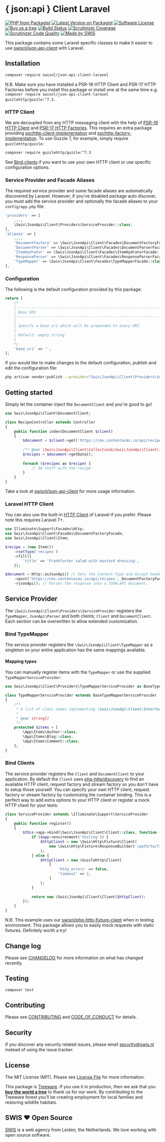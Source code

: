 # { json:api } Client Laravel

[![PHP from Packagist](https://img.shields.io/packagist/php-v/swisnl/json-api-client-laravel.svg)](https://packagist.org/packages/swisnl/json-api-client-laravel)
[![Latest Version on Packagist](https://img.shields.io/packagist/v/swisnl/json-api-client-laravel.svg)](https://packagist.org/packages/swisnl/json-api-client-laravel)
[![Software License](https://img.shields.io/packagist/l/swisnl/json-api-client-laravel.svg)](LICENSE.md)
[![Buy us a tree](https://img.shields.io/badge/Treeware-%F0%9F%8C%B3-lightgreen.svg)](https://plant.treeware.earth/swisnl/json-api-client-laravel)
[![Build Status](https://img.shields.io/github/checks-status/swisnl/json-api-client-laravel/master?label=tests)](https://github.com/swisnl/json-api-client-laravel/actions/workflows/tests.yml)
[![Scrutinizer Coverage](https://img.shields.io/scrutinizer/coverage/g/swisnl/json-api-client-laravel.svg)](https://scrutinizer-ci.com/g/swisnl/json-api-client-laravel/?branch=master)
[![Scrutinizer Code Quality](https://img.shields.io/scrutinizer/g/swisnl/json-api-client-laravel.svg)](https://scrutinizer-ci.com/g/swisnl/json-api-client-laravel/?branch=master)
[![Made by SWIS](https://img.shields.io/badge/%F0%9F%9A%80-made%20by%20SWIS-%230737A9.svg)](https://www.swis.nl)

This package contains some Laravel specific classes to make it easier to use [swisnl/json-api-client](https://github.com/swisnl/json-api-client) with Laravel.

## Installation

``` bash
composer require swisnl/json-api-client-laravel
```

N.B. Make sure you have installed a PSR-18 HTTP Client and PSR-17 HTTP Factories before you install this package or install one at the same time e.g. `composer require swisnl/json-api-client-laravel guzzlehttp/guzzle:^7.3`.

### HTTP Client

We are decoupled from any HTTP messaging client with the help of [PSR-18 HTTP Client](https://www.php-fig.org/psr/psr-18/) and [PSR-17 HTTP Factories](https://www.php-fig.org/psr/psr-17/).
This requires an extra package providing [psr/http-client-implementation](https://packagist.org/providers/psr/http-client-implementation) and [psr/http-factory-implementation](https://packagist.org/providers/psr/http-factory-implementation).
To use Guzzle 7, for example, simply require `guzzlehttp/guzzle`:

``` bash
composer require guzzlehttp/guzzle:^7.3
```

See [Bind clients](#bind-clients) if you want to use your own HTTP client or use specific configuration options.

### Service Provider and Facade Aliases

The required service provider and some facade aliases are automatically discovered by Laravel.
However, if you've disabled package auto discover, you must add the service provider and optionally the facade aliases to your `config/app.php` file:

``` php
'providers' => [
    ...,
    \Swis\JsonApi\Client\Providers\ServiceProvider::class,
],
'aliases' => [
    ...,
    'DocumentFactory' => \Swis\JsonApi\Client\Facades\DocumentFactoryFacade::class,
    'DocumentParser' => \Swis\JsonApi\Client\Facades\DocumentParserFacade::class,
    'ItemHydrator' => \Swis\JsonApi\Client\Facades\ItemHydratorFacade::class,
    'ResponseParser' => \Swis\JsonApi\Client\Facades\ResponseParserFacade::class,
    'TypeMapper' => \Swis\JsonApi\Client\Facades\TypeMapperFacade::class,
],
```

### Configuration

The following is the default configuration provided by this package:

``` php
return [
    /*
    |--------------------------------------------------------------------------
    | Base URI
    |--------------------------------------------------------------------------
    |
    | Specify a base uri which will be prepended to every URI.
    |
    | Default: empty string
    |
    */
    'base_uri' => '',
];
```
        
If you would like to make changes to the default configuration, publish and edit the configuration file:

``` bash
php artisan vendor:publish --provider="Swis\JsonApi\Client\Providers\ServiceProvider" --tag="config"
```


## Getting started

Simply let the container inject the `DocumentClient` and you're good to go!

``` php
use Swis\JsonApi\Client\DocumentClient;

class RecipeController extends Controller
{
    public function index(DocumentClient $client)
    {
        $document = $client->get('https://cms.contentacms.io/api/recipes');
    
        /** @var \Swis\JsonApi\Client\Collection&\Swis\JsonApi\Client\Item[] $recipes */
        $recipes = $document->getData();
        
        foreach ($recipes as $recipe) {
            // Do stuff with the recipe
        }
    }
}
```

Take a look at [swisnl/json-api-client](https://github.com/swisnl/json-api-client) for more usage information.

### Laravel HTTP Client

You can also use the built-in [HTTP Client](https://laravel.com/docs/http-client) of Laravel if you prefer. Please note this requires Laravel 7+.

``` php
use Illuminate\Support\Facades\Http;
use Swis\JsonApi\Client\Facades\DocumentFactoryFacade;
use Swis\JsonApi\Client\Item;

$recipe = (new Item())
    ->setType('recipes')
    ->fill([
        'title' => 'Frankfurter salad with mustard dressing',
    ]);

$document = Http::asJsonApi() // Sets the Content-Type and Accept headers to 'application/vnd.api+json'.
    ->post('https://cms.contentacms.io/api/recipes', DocumentFactoryFacade::make($recipe))
    ->jsonApi(); // Parses the response into a JSON:API document.
```


## Service Provider

The `\Swis\JsonApi\Client\Providers\ServiceProvider` registers the `TypeMapper`, `JsonApi\Parser` and both clients; `Client` and `DocumentClient`.
Each section can be overwritten to allow extended customization.

### Bind TypeMapper

The service provider registers the `\Swis\JsonApi\Client\TypeMapper` as a singleton so your entire application has the same mappings available.

#### Mapping types

You can manually register items with the `TypeMapper` or use the supplied `TypeMapperServiceProvider`:

``` php
use Swis\JsonApi\Client\Providers\TypeMapperServiceProvider as BaseTypeMapperServiceProvider;

class TypeMapperServiceProvider extends BaseTypeMapperServiceProvider
{
    /**
     * A list of class names implementing \Swis\JsonApi\Client\Interfaces\ItemInterface.
     *
     * @var string[]
     */
    protected $items = [
        \App\Items\Author::class,
        \App\Items\Blog::class,
        \App\Items\Comment::class,
    ];
}
```

### Bind Clients

The service provider registers the `Client` and `DocumentClient` to your application.
By default the `Client` uses [php-http/discovery](https://github.com/php-http/discovery) to find an available HTTP client, request factory and stream factory so you don't have to setup those yourself.
You can specify your own HTTP client, request factory or stream factory by customizing the container binding.
This is a perfect way to add extra options to your HTTP client or register a mock HTTP client for your tests:

``` php
class ServiceProvider extends \Illuminate\Support\ServiceProvider
{
    public function register()
    {
        $this->app->bind(\Swis\JsonApi\Client\Client::class, function ($app) {
            if ($app->environment('testing')) {
                $httpClient = new \Swis\Http\Fixture\Client(
                    new \Swis\Http\Fixture\ResponseBuilder('/path/to/fixtures')
                );
            } else {
                $httpClient = new \GuzzleHttp\Client(
                    [
                        'http_errors' => false,
                        'timeout' => 2,
                    ]
                );
            }
    
            return new \Swis\JsonApi\Client\Client($httpClient);
        });
    }
}
```

N.B. This example uses our [swisnl/php-http-fixture-client](https://github.com/swisnl/php-http-fixture-client) when in testing environment.
This package allows you to easily mock requests with static fixtures.
Definitely worth a try!


## Change log

Please see [CHANGELOG](CHANGELOG.md) for more information on what has changed recently.


## Testing

``` bash
composer test
```


## Contributing

Please see [CONTRIBUTING](CONTRIBUTING.md) and [CODE_OF_CONDUCT](CODE_OF_CONDUCT.md) for details.


## Security

If you discover any security related issues, please email security@swis.nl instead of using the issue tracker.


## License

The MIT License (MIT). Please see [License File](LICENSE.md) for more information.

This package is [Treeware](https://treeware.earth). If you use it in production, then we ask that you [**buy the world a tree**](https://plant.treeware.earth/swisnl/json-api-client-laravel) to thank us for our work. By contributing to the Treeware forest you’ll be creating employment for local families and restoring wildlife habitats.


## SWIS :heart: Open Source

[SWIS](https://www.swis.nl) is a web agency from Leiden, the Netherlands. We love working with open source software.
